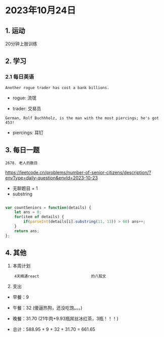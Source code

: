# 2023年10月24日

## 1. 运动

20分钟上肢训练

## 2. 学习

### 2.1 每日英语

```
Another rogue trader has cost a bank billions.
```

- rogue: 流氓

- trader: 交易员

```
German, Rolf Buchhholz, is the man with the most piercings; he's got 453!
```

- piercings: 耳钉



## 3. 每日一题

    2678. 老人的数目


https://leetcode.cn/problems/number-of-senior-citizens/description/?envType=daily-question&envId=2023-10-23

- 无聊题目 + 1
- substring

```javascript

var countSeniors = function(details) {
    let ans = 0;
    for(item of details) {
        if(parseInt(details[i].substring(11, 13)) > 60) ans++;
    }
    return ans;
};

```

## 4. 其他

1. 本周计划
```
    4天精通react                       的八股文
```
2. 支出

- 早餐：9

- 午餐：32 (傻逼热狗，还没吃饱。。。)

- 晚餐：31.70 (21牛肉+9.93瓶屌丝冰红茶，3瓶！！！)

- 总计：588.95 + 9 + 32 + 31.70 = 661.65